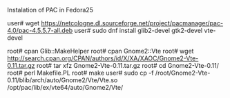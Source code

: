 Instalation of PAC in Fedora25

user# wget https://netcologne.dl.sourceforge.net/project/pacmanager/pac-4.0/pac-4.5.5.7-all.deb
user# sudo dnf install glib2-devel gtk2-devel vte-devel

root# cpan Glib::MakeHelper
root# cpan Gnome2::Vte
root# wget http://search.cpan.org/CPAN/authors/id/X/XA/XAOC/Gnome2-Vte-0.11.tar.gz
root# tar xfz Gnome2-Vte-0.11.tar.gz
root# cd Gnome2-Vte-0.11/
root# perl Makefile.PL
root# make
user# sudo cp -f /root/Gnome2-Vte-0.11/blib/arch/auto/Gnome2/Vte/Vte.so /opt/pac/lib/ex/vte64/auto/Gnome2/Vte/
